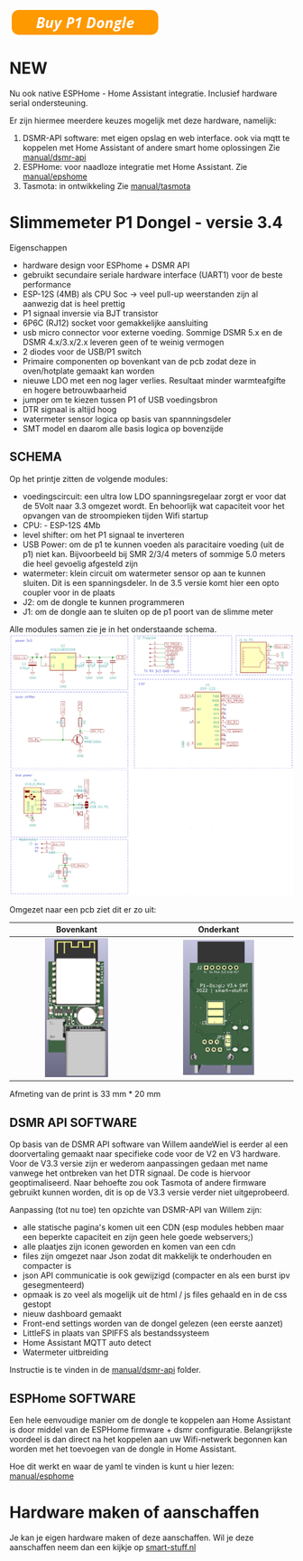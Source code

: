 </a>&nbsp;<a href="https://smart-stuff.nl/shop/" target="_blank">![Buy P1 Dongle](.github/images/button_buy-p-dongle.png)</a>

# NEW

Nu ook native ESPHome - Home Assistant integratie.
Inclusief hardware serial ondersteuning.

Er zijn hiermee meerdere keuzes mogelijk met deze hardware, namelijk:
1. DSMR-API software: met eigen opslag en web interface. ook via mqtt te koppelen met Home Assistant of andere smart home oplossingen Zie [manual/dsmr-api](manual/dsmr-api/README.md)
2. ESPHome: voor naadloze integratie met Home Assistant. Zie [manual/epshome](manual/esphome/README.md)
3. Tasmota: in ontwikkeling Zie [manual/tasmota](manual/tasmota/README.md)

# Slimmemeter P1 Dongel - versie 3.4
Eigenschappen
- hardware design voor ESPhome + DSMR API
- gebruikt secundaire seriale hardware interface (UART1) voor de beste performance
- ESP-12S (4MB) als CPU Soc -> veel pull-up weerstanden zijn al aanwezig dat is heel prettig
- P1 signaal inversie via BJT transistor
- 6P6C (RJ12) socket voor gemakkelijke aansluiting
- usb micro connector voor externe voeding. Sommige DSMR 5.x en de DSMR 4.x/3.x/2.x leveren geen of te weinig vermogen
- 2 diodes voor de USB/P1 switch
- Primaire componenten op bovenkant van de pcb zodat deze in oven/hotplate gemaakt kan worden
- nieuwe LDO met een nog lager verlies. Resultaat minder warmteafgifte en hogere betrouwbaarheid
- jumper om te kiezen tussen P1 of USB voedingsbron
- DTR signaal is altijd hoog
- watermeter sensor logica op basis van spannningsdeler
- SMT model en daarom alle basis logica op bovenzijde

## SCHEMA
Op het printje zitten de volgende modules:
- voedingscircuit: een ultra low LDO spanningsregelaar zorgt er voor dat de 5Volt naar 3.3 omgezet wordt. En behoorlijk wat capaciteit voor het opvangen van de stroompieken tijden Wifi startup
- CPU: - ESP-12S 4Mb
- level shifter: om het P1 signaal te inverteren
- USB Power: om de p1 te kunnen voeden als paracitaire voeding (uit de p1) niet kan. Bijvoorbeeld bij SMR 2/3/4 meters of sommige 5.0 meters die heel gevoelig afgesteld zijn
- watermeter: klein circuit om watermeter sensor op aan te kunnen sluiten. Dit is een spanningsdeler. In de 3.5 versie komt hier een opto coupler voor in de plaats
- J2: om de dongle te kunnen programmeren
- J1: om de dongle aan te sluiten op de p1 poort van de slimme meter

Alle modules samen zie je in het onderstaande schema.
![Kicad schema](.github/images/v3.4-kicad-schema.png) 

Omgezet naar een pcb ziet dit er zo uit:

Bovenkant             |  Onderkant 
:-------------------------:|:-------------------------:
<img src=".github/images/v3.4-print-boven.png" width="50%"> |  <img src=".github/images/v3.4-print-onder.png" width="50%"> 

Afmeting van de print is 33 mm * 20 mm

## DSMR API SOFTWARE
Op basis van de DSMR API software van Willem aandeWiel is eerder al een doorvertaling gemaakt naar specifieke code voor de V2 en V3 hardware. Voor de V3.3 versie zijn er wederom aanpassingen gedaan met name vanwege het ontbreken van het DTR signaal. De code is hiervoor geoptimaliseerd.
Naar behoefte zou ook Tasmota of andere firmware gebruikt kunnen worden, dit is op de V3.3 versie verder niet uitgeprobeerd.

Aanpassing (tot nu toe) ten opzichte van DSMR-API van Willem zijn:
- alle statische pagina's komen uit een CDN (esp modules hebben maar een beperkte capaciteit en zijn geen hele goede webservers;)
- alle plaatjes zijn  iconen geworden en komen van een cdn
- files zijn omgezet naar Json zodat dit makkelijk te onderhouden en compacter is
- json API communicatie is ook gewijzigd (compacter en als een burst ipv gesegmenteerd)
- opmaak is zo veel als mogelijk uit de html / js files gehaald en in de css gestopt
- nieuw dashboard gemaakt
- Front-end settings worden van de dongel gelezen (een eerste aanzet)
- LittleFS in plaats van SPIFFS als bestandssysteem
- Home Assistant MQTT auto detect 
- Watermeter uitbreiding

Instructie is te vinden in de [manual/dsmr-api](manual/dsmr-api/README.md) folder.

## ESPHome SOFTWARE
Een hele eenvoudige manier om de dongle te koppelen aan Home Assistant is door middel van de ESPHome firmware + dsmr configuratie.
Belangrijkste voordeel is dan direct na het koppelen aan uw Wifi-netwerk begonnen kan worden met het toevoegen van de dongle in Home Assistant.

Hoe dit werkt en waar de yaml te vinden is kunt u hier lezen: [manual/esphome](manual/esphome/README.md)

# Hardware maken of aanschaffen
Je kan je eigen hardware maken of deze aanschaffen. Wil je deze aanschaffen neem dan een kijkje op <a href="https://smart-stuff.nl/shop/" target="_blank">smart-stuff.nl</a>
